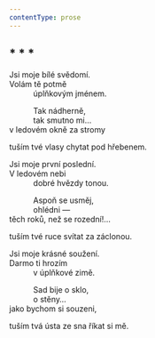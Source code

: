 ```yaml
---
contentType: prose
---
```


## \* \* \*

Jsi moje bílé svědomí.  
Volám tě potmě  
           úplňkovým jménem.

           Tak nádherně,  
           tak smutno mi…  
v ledovém okně za stromy

tuším tvé vlasy chytat pod hřebenem.

Jsi moje první poslední.  
V ledovém nebi  
           dobré hvězdy tonou.

           Aspoň se usměj,  
           ohlédni —  
těch roků, než se rozední!…

tuším tvé ruce svítat za záclonou.

Jsi moje krásné soužení.  
Darmo ti hrozím  
           v úplňkové zimě.

           Sad bije o sklo,  
           o stěny…  
jako bychom si souzeni,

tuším tvá ústa ze sna říkat si mě.
